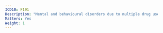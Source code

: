 ```yaml
---
ICD10: F191
Description: "Mental and behavioural disorders due to multiple drug use and use of other psychoactive substances: Harmful use"
Matters: Yes
Weight: 1
---
```


